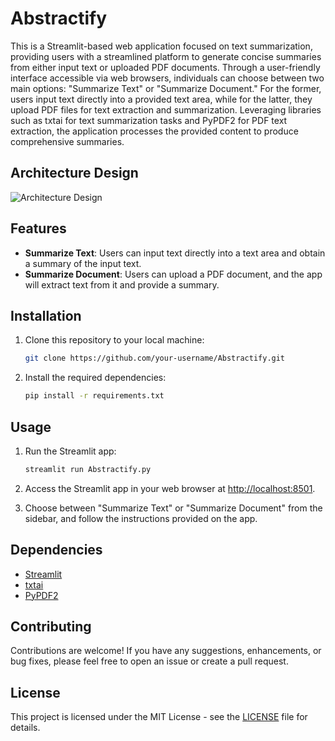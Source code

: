 # Abstractify

This is a Streamlit-based web application focused on text summarization, providing users with a streamlined platform to generate concise summaries from either input text or uploaded PDF documents. Through a user-friendly interface accessible via web browsers, individuals can choose between two main options: "Summarize Text" or "Summarize Document." For the former, users input text directly into a provided text area, while for the latter, they upload PDF files for text extraction and summarization. Leveraging libraries such as txtai for text summarization tasks and PyPDF2 for PDF text extraction, the application processes the provided content to produce comprehensive summaries. 
## Architecture Design

![Architecture Design](https://github.com/rishii100/Abstractify/assets/98979613/4c612553-7254-4775-803a-c7d1f1f91cc3)

## Features

- **Summarize Text**: Users can input text directly into a text area and obtain a summary of the input text.
- **Summarize Document**: Users can upload a PDF document, and the app will extract text from it and provide a summary.

## Installation

1. Clone this repository to your local machine:

    ```bash
    git clone https://github.com/your-username/Abstractify.git
    ```

2. Install the required dependencies:

    ```bash
    pip install -r requirements.txt
    ```

## Usage

1. Run the Streamlit app:

    ```bash
    streamlit run Abstractify.py
    ```

2. Access the Streamlit app in your web browser at [http://localhost:8501](http://localhost:8501).

3. Choose between "Summarize Text" or "Summarize Document" from the sidebar, and follow the instructions provided on the app.

## Dependencies

- [Streamlit](https://streamlit.io/)
- [txtai](https://github.com/neuml/txtai)
- [PyPDF2](https://github.com/mstamy2/PyPDF2)

## Contributing

Contributions are welcome! If you have any suggestions, enhancements, or bug fixes, please feel free to open an issue or create a pull request.

## License

This project is licensed under the MIT License - see the [LICENSE](LICENSE) file for details.

